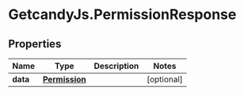 # GetcandyJs.PermissionResponse

## Properties

Name | Type | Description | Notes
------------ | ------------- | ------------- | -------------
**data** | [**Permission**](Permission.md) |  | [optional] 


